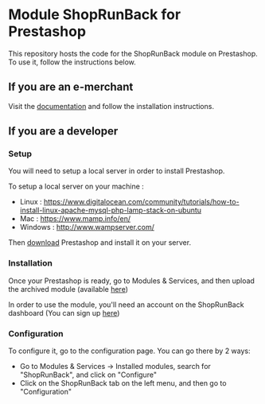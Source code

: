 # Module ShopRunBack for Prestashop

This repository hosts the code for the ShopRunBack module on Prestashop. To use it, follow the instructions below.

## If you are an e-merchant

Visit the [documentation](https://shoprunback.github.io/documentation/prestashop.html) and follow the installation instructions.


## If you are a developer

### Setup

You will need to setup a local server in order to install Prestashop.

To setup a local server on your machine :
- Linux : https://www.digitalocean.com/community/tutorials/how-to-install-linux-apache-mysql-php-lamp-stack-on-ubuntu
- Mac : https://www.mamp.info/en/
- Windows : http://www.wampserver.com/


Then [download](https://www.prestashop.com/fr/telecharger) Prestashop and install it on your server.


### Installation

Once your Prestashop is ready, go to Modules & Services, and then upload the archived module (available [here](https://github.com/shoprunback/prestashop-module/releases/latest))

In order to use the module, you'll need an account on the ShopRunBack dashboard (You can sign up [here](https://dashboard.shoprunback.com/))

### Configuration

To configure it, go to the configuration page. You can go there by 2 ways:
- Go to Modules & Services -> Installed modules, search for "ShopRunBack", and click on "Configure"
- Click on the ShopRunBack tab on the left menu, and then go to "Configuration"

